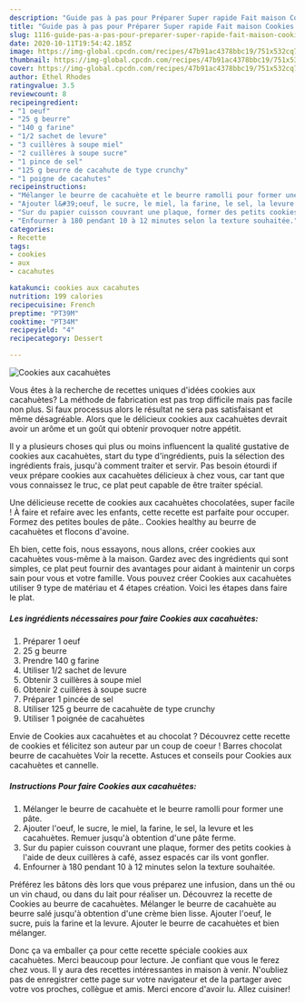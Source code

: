 ```yaml
---
description: "Guide pas à pas pour Préparer Super rapide Fait maison Cookies aux cacahuètes"
title: "Guide pas à pas pour Préparer Super rapide Fait maison Cookies aux cacahuètes"
slug: 1116-guide-pas-a-pas-pour-preparer-super-rapide-fait-maison-cookies-aux-cacahuetes
date: 2020-10-11T19:54:42.185Z
image: https://img-global.cpcdn.com/recipes/47b91ac4378bbc19/751x532cq70/cookies-aux-cacahuetes-photo-principale-de-la-recette.jpg
thumbnail: https://img-global.cpcdn.com/recipes/47b91ac4378bbc19/751x532cq70/cookies-aux-cacahuetes-photo-principale-de-la-recette.jpg
cover: https://img-global.cpcdn.com/recipes/47b91ac4378bbc19/751x532cq70/cookies-aux-cacahuetes-photo-principale-de-la-recette.jpg
author: Ethel Rhodes
ratingvalue: 3.5
reviewcount: 8
recipeingredient:
- "1 oeuf"
- "25 g beurre"
- "140 g farine"
- "1/2 sachet de levure"
- "3 cuillères à soupe miel"
- "2 cuillères à soupe sucre"
- "1 pince de sel"
- "125 g beurre de cacahute de type crunchy"
- "1 poigne de cacahutes"
recipeinstructions:
- "Mélanger le beurre de cacahuète et le beurre ramolli pour former une pâte."
- "Ajouter l&#39;oeuf, le sucre, le miel, la farine, le sel, la levure et les cacahuètes. Remuer jusqu&#39;à obtention d&#39;une pâte ferme."
- "Sur du papier cuisson couvrant une plaque, former des petits cookies à l&#39;aide de deux cuillères à café, assez espacés car ils vont gonfler."
- "Enfourner à 180 pendant 10 à 12 minutes selon la texture souhaitée."
categories:
- Recette
tags:
- cookies
- aux
- cacahutes

katakunci: cookies aux cacahutes 
nutrition: 199 calories
recipecuisine: French
preptime: "PT39M"
cooktime: "PT34M"
recipeyield: "4"
recipecategory: Dessert

---
```



![Cookies aux cacahuètes](https://img-global.cpcdn.com/recipes/47b91ac4378bbc19/751x532cq70/cookies-aux-cacahuetes-photo-principale-de-la-recette.jpg)

Vous êtes à la recherche de recettes uniques d'idées cookies aux cacahuètes? La méthode de fabrication est pas trop difficile mais pas facile non plus. Si faux processus alors le résultat ne sera pas satisfaisant et même désagréable. Alors que le délicieux cookies aux cacahuètes devrait avoir un arôme et un goût qui obtenir provoquer notre appétit.

Il y a plusieurs choses qui plus ou moins influencent la qualité gustative de cookies aux cacahuètes, start du type d'ingrédients, puis la sélection des ingrédients frais, jusqu'à comment traiter et servir. Pas besoin étourdi if veux prépare cookies aux cacahuètes délicieux à chez vous, car tant que vous connaissez le truc, ce plat peut capable de être traiter spécial.

Une délicieuse recette de cookies aux cacahuètes chocolatées, super facile ! À faire et refaire avec les enfants, cette recette est parfaite pour occuper. Formez des petites boules de pâte.. Cookies healthy au beurre de cacahuètes et flocons d&#39;avoine.


Eh bien, cette fois, nous essayons, nous allons, créer cookies aux cacahuètes vous-même à la maison. Gardez avec des ingrédients qui sont simples, ce plat peut fournir des avantages pour aidant à maintenir un corps sain pour vous et votre famille. Vous pouvez créer Cookies aux cacahuètes utiliser 9 type de matériau et 4 étapes création. Voici les étapes dans faire le plat.

<!--inarticleads1-->

##### Les ingrédients nécessaires pour faire Cookies aux cacahuètes:

1. Préparer 1 oeuf
1.  25 g beurre
1. Prendre 140 g farine
1. Utiliser 1/2 sachet de levure
1. Obtenir 3 cuillères à soupe miel
1. Obtenir 2 cuillères à soupe sucre
1. Préparer 1 pincée de sel
1. Utiliser 125 g beurre de cacahuète de type crunchy
1. Utiliser 1 poignée de cacahuètes


Envie de Cookies aux cacahuètes et au chocolat ? Découvrez cette recette de cookies et félicitez son auteur par un coup de coeur ! Barres chocolat beurre de cacahuètes Voir la recette. Astuces et conseils pour Cookies aux cacahuètes et cannelle. 

<!--inarticleads2-->

##### Instructions Pour faire Cookies aux cacahuètes:

1. Mélanger le beurre de cacahuète et le beurre ramolli pour former une pâte.
1. Ajouter l&#39;oeuf, le sucre, le miel, la farine, le sel, la levure et les cacahuètes. Remuer jusqu&#39;à obtention d&#39;une pâte ferme.
1. Sur du papier cuisson couvrant une plaque, former des petits cookies à l&#39;aide de deux cuillères à café, assez espacés car ils vont gonfler.
1. Enfourner à 180 pendant 10 à 12 minutes selon la texture souhaitée.


Préférez les bâtons dès lors que vous préparez une infusion, dans un thé ou un vin chaud, ou dans du lait pour réaliser un. Découvrez la recette de Cookies au beurre de cacahuètes. Mélanger le beurre de cacahuète au beurre salé jusqu&#39;à obtention d&#39;une crème bien lisse. Ajouter l&#39;oeuf, le sucre, puis la farine et la levure. Ajouter le beurre de cacahuètes et bien mélanger. 


Donc ça va emballer ça pour cette recette spéciale cookies aux cacahuètes. Merci beaucoup pour lecture. Je confiant que vous le ferez chez vous. Il y aura des recettes  intéressantes in maison à venir. N'oubliez pas de enregistrer cette page sur votre navigateur et de la partager avec votre vos proches, collègue et amis. Merci encore d'avoir lu. Allez cuisiner!
